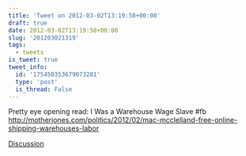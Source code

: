 ```yaml
---
title: 'Tweet on 2012-03-02T13:19:58+00:00'
draft: true
date: 2012-03-02T13:19:58+00:00
slug: '201203021319'
tags:
  - tweets
is_tweet: true
tweet_info:
  id: '175450353679073281'
  type: 'post'
  is_thread: False
---
```




Pretty eye opening read: I Was a Warehouse Wage Slave #fb <http://motherjones.com/politics/2012/02/mac-mcclelland-free-online-shipping-warehouses-labor>

[Discussion](https://x.com/sytelus/status/175450353679073281)
